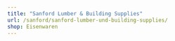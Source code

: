 ```yaml
---
title: "Sanford Lumber & Building Supplies"
url: /sanford/sanford-lumber-und-building-supplies/
shop: Eisenwaren
---
```

